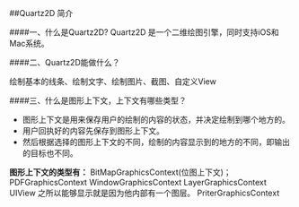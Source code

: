 ##Quartz2D 简介

####一、什么是Quartz2D?
Quartz2D 是一个二维绘图引擎，同时支持iOS和Mac系统。

####二、Quartz2D能做什么？

绘制基本的线条、绘制文字、绘制图片、截图、自定义View

####三、什么是图形上下文，上下文有哪些类型？
- 图形上下文是用来保存用户的绘制的内容的状态，并决定绘制到哪个地方的。
- 用户回执好的内容先保存到图形上下文。
- 然后根据选择的图形上下文的不同，绘制的内容显示到的地方的不同，即输出的目标也不同。

**图形上下文的类型有：**
BitMapGraphicsContext(位图上下文)；
PDFGraphicsContext
WindowGraphicsContext
LayerGraphicsContext
UIView 之所以能够显示就是因为他内部有一个图层。
PriterGraphicsContext

